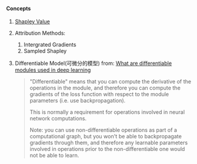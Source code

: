 #### Concepts

1. [Shapley Value](https://en.wikipedia.org/wiki/Shapley_value)
2. Attribution Methods:

   1. Intergrated Gradients
   2. Sampled Shapley

3. Differentiable Model(可微分的模型)
   from: [What are differentiable modules used in deep learning](https://datascience.stackexchange.com/questions/23750/what-are-differentiable-modules-used-in-deep-learning)
   > "Differentiable" means that you can compute the derivative of the operations in the module, and therefore you can compute the gradients of the loss function with respect to the module parameters (i.e. use backpropagation).
   >
   > This is normally a requirement for operations involved in neural network computations.
   >
   > Note: you can use non-differentiable operations as part of a computational graph, but you won't be able to backpropagate gradients through them, and therefore any learnable parameters involved in operations prior to the non-differentiable one would not be able to learn.
